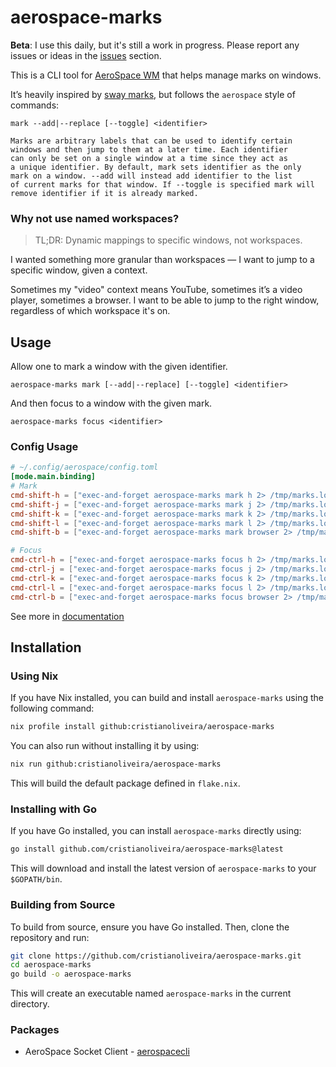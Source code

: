 # aerospace-marks

**Beta**: I use this daily, but it's still a work in progress. Please report any issues or ideas in the [issues](https://github.com/cristianoliveira/aerospace-marks/issues) section.

This is a CLI tool for [AeroSpace WM](https://github.com/nikitabobko/AeroSpace) that helps manage marks on windows.

It’s heavily inspired by [sway marks](https://man.archlinux.org/man/sway.5.en), but follows the `aerospace` style of commands:
```text
mark --add|--replace [--toggle] <identifier>

Marks are arbitrary labels that can be used to identify certain
windows and then jump to them at a later time. Each identifier
can only be set on a single window at a time since they act as
a unique identifier. By default, mark sets identifier as the only
mark on a window. --add will instead add identifier to the list
of current marks for that window. If --toggle is specified mark will
remove identifier if it is already marked.
```
### Why not use named workspaces?

> TL;DR: Dynamic mappings to specific windows, not workspaces.

I wanted something more granular than workspaces — I want to jump to a specific window, given a context.

Sometimes my "video" context means YouTube, sometimes it’s a video player, sometimes a browser. I want to be able to jump to the right window, regardless of which workspace it's on.

## Usage

Allow one to mark a window with the given identifier. 
```text
aerospace-marks mark [--add|--replace] [--toggle] <identifier>
```
And then focus to a window with the given mark.
```text
aerospace-marks focus <identifier>
```

### Config Usage

```toml
# ~/.config/aerospace/config.toml
[mode.main.binding] 
# Mark 
cmd-shift-h = ["exec-and-forget aerospace-marks mark h 2> /tmp/marks.log", "mode main"]
cmd-shift-j = ["exec-and-forget aerospace-marks mark j 2> /tmp/marks.log", "mode main"]
cmd-shift-k = ["exec-and-forget aerospace-marks mark k 2> /tmp/marks.log", "mode main"]
cmd-shift-l = ["exec-and-forget aerospace-marks mark l 2> /tmp/marks.log", "mode main"]
cmd-shift-b = ["exec-and-forget aerospace-marks mark browser 2> /tmp/marks.log", "mode main"]

# Focus
cmd-ctrl-h = ["exec-and-forget aerospace-marks focus h 2> /tmp/marks.log", "mode main"]
cmd-ctrl-j = ["exec-and-forget aerospace-marks focus j 2> /tmp/marks.log", "mode main"]
cmd-ctrl-k = ["exec-and-forget aerospace-marks focus k 2> /tmp/marks.log", "mode main"]
cmd-ctrl-l = ["exec-and-forget aerospace-marks focus l 2> /tmp/marks.log", "mode main"]
cmd-ctrl-b = ["exec-and-forget aerospace-marks focus browser 2> /tmp/marks.log", "mode main"]
```

See more in [documentation](docs/aerospace-marks)

## Installation

### Using Nix

If you have Nix installed, you can build and install `aerospace-marks` using the following command:

```bash
nix profile install github:cristianoliveira/aerospace-marks
```

You can also run without installing it by using:

```bash
nix run github:cristianoliveira/aerospace-marks
```

This will build the default package defined in `flake.nix`.

### Installing with Go

If you have Go installed, you can install `aerospace-marks` directly using:

```bash
go install github.com/cristianoliveira/aerospace-marks@latest
```

This will download and install the latest version of `aerospace-marks` to your `$GOPATH/bin`.

### Building from Source

To build from source, ensure you have Go installed. Then, clone the repository and run:

```bash
git clone https://github.com/cristianoliveira/aerospace-marks.git
cd aerospace-marks
go build -o aerospace-marks
```

This will create an executable named `aerospace-marks` in the current directory.

### Packages

- AeroSpace Socket Client - [aerospacecli](pkgs/aerospacecli)
